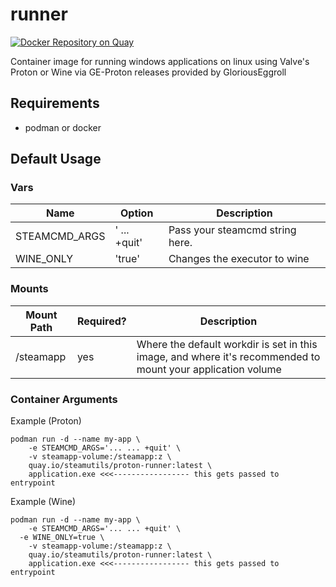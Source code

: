 # runner
[![Docker Repository on Quay](https://quay.io/repository/steamutils/runner/status "Docker Repository on Quay")](https://quay.io/repository/steamutils/runner)

Container image for running windows applications on linux using Valve's Proton or Wine via GE-Proton releases provided by GloriousEggroll

## Requirements

- podman or docker

## Default Usage

### Vars
| Name | Option | Description |
| --- | --- | --- |
| STEAMCMD_ARGS | ' ... +quit' | Pass your steamcmd string here. |
| WINE_ONLY | 'true' | Changes the executor to wine |

### Mounts
| Mount Path | Required? | Description |
| --- | --- | --- |
| /steamapp | yes | Where the default workdir is set in this image, and where it's recommended to mount your application volume |

### Container Arguments


Example (Proton)
```
podman run -d --name my-app \
	-e STEAMCMD_ARGS='... ... +quit' \
	-v steamapp-volume:/steamapp:z \
	quay.io/steamutils/proton-runner:latest \
	application.exe <<<----------------- this gets passed to entrypoint
```
Example (Wine)
```
podman run -d --name my-app \
	-e STEAMCMD_ARGS='... ... +quit' \
  -e WINE_ONLY=true \
	-v steamapp-volume:/steamapp:z \
	quay.io/steamutils/proton-runner:latest \
	application.exe <<<----------------- this gets passed to entrypoint
```

